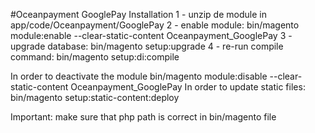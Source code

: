#Oceanpayment GooglePay
Installation
1 - unzip de module in app/code/Oceanpayment/GooglePay
2 - enable module: bin/magento module:enable --clear-static-content Oceanpayment_GooglePay
3 - upgrade database: bin/magento setup:upgrade
4 - re-run compile command: bin/magento setup:di:compile

In order to deactivate the module bin/magento module:disable --clear-static-content Oceanpayment_GooglePay
In order to update static files: bin/magento setup:static-content:deploy

Important: make sure that php path is correct in bin/magento file
